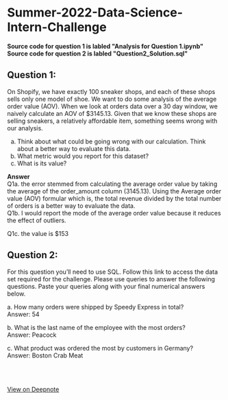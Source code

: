 # Summer-2022-Data-Science-Intern-Challenge
<strong> <p>Source code for question 1 is labled "Analysis for Question 1.ipynb" <br>
Source code for question 2 is labled "Question2_Solution.sql" </strong> </p>
## Question 1:
<p>On Shopify, we have exactly 100 sneaker shops, and each of these shops sells only one model of shoe. We want to do some analysis of the average order value (AOV). When we look at orders data over a 30 day window, we naively calculate an AOV of $3145.13. Given that we know these shops are selling sneakers, a relatively affordable item, something seems wrong with our analysis.
<ol type = "a"> 
<li> Think about what could be going wrong with our calculation. Think about a better way to evaluate this data. </li>
<li> What metric would you report for this dataset? </li>
<li> What is its value?</li> </ol>
</p>
<p>
<strong> Answer </strong> <br>
Q1a. the error stemmed from calculating the average order value by taking the average of the order_amount column (3145.13). Using the Average order value (AOV) formular which is, the total revenue divided by the total number of orders is a better way to evaluate the data. <br>
Q1b. I would report the mode of the average order value because  it reduces the effect of outliers. 

Q1c. the value is $153 </p>

## Question 2:
<p> For this question you’ll need to use SQL. Follow this link 
to access the data set required for the challenge. Please use 
queries to answer the following questions. Paste your queries 
along with your final numerical answers below. </p>
<p> a.	How many orders were shipped by Speedy Express in total? <br>
Answer: 54 </p>
<p> b.	What is the last name of the employee with the most orders? <br>
Answer: Peacock </p>
<p>c. What product was ordered the most by customers in Germany? <br>
Answer: Boston Crab Meat </p>
<br> <br>
<p><a href="https://deepnote.com/@uchechukwu-cos-ibe/Cos-Ibe-Shopify-DS-Intern-Challenge-JJ6BJykySfWS8Yv_6oBVIA" target="_blank">View on Deepnote</a></p>
